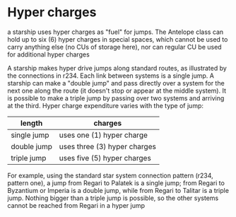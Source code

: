 # Hyper charges

a starship uses hyper charges as "fuel" for jumps. The
Antelope class can hold up to six (6) hyper charges in special
spaces, which cannot be used to carry anything else (no CUs of
storage here), nor can regular CU be used for additional hyper
charges

A starship makes hyper drive jumps along standard routes, as
illustrated by the connections in r234. Each link between
systems is a single jump. A starship can make a "double jump"
and pass directly over a system for the next one along the route
(it doesn't stop or appear at the middle system). It is possible to
make a triple jump by passing over two systems and arriving at
the third. Hyper charge expenditure varies with the type of
jump:

| length      | charges                      |
|-------------|------------------------------|
| single jump | uses one (1) hyper charge    |
| double jump | uses three (3) hyper charges |
| triple jump | uses five (5) hyper charges  |

For example, using the standard star system connection
pattern (r234, pattern one), a jump from Regari to Palatek is a
single jump; from Regari to Byzantium or Imperia is a double
jump, while from Regari to Talitar is a triple jump. Nothing
bigger than a triple jump is possible, so the other systems
cannot be reached from Regari in a hyper jump
